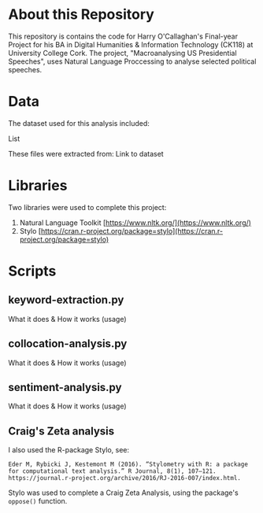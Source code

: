 # About this Repository

This repository is contains the code for Harry O'Callaghan's Final-year Project for his BA in Digital Humanities & Information Technology (CK118) at University College Cork. The project, "Macroanalysing US Presidential Speeches", uses Natural Language Proccessing to analyse selected political speeches.

# Data

The dataset used for this analysis included: 

List

These files were extracted from:
Link to dataset

# Libraries

Two libraries were used to complete this project: 

1. Natural Language Toolkit [https://www.nltk.org/](https://www.nltk.org/)
2. Stylo [https://cran.r-project.org/package=stylo](https://cran.r-project.org/package=stylo)

# Scripts

## keyword-extraction.py

What it does
&
How it works (usage)

## collocation-analysis.py

What it does
&
How it works (usage)

## sentiment-analysis.py

What it does
&
How it works (usage)

## Craig's Zeta analysis

I also used the R-package Stylo, see:

`Eder M, Rybicki J, Kestemont M (2016). “Stylometry with R: a package for computational text analysis.” R Journal, 8(1), 107–121. https://journal.r-project.org/archive/2016/RJ-2016-007/index.html.`

Stylo was used to complete a Craig Zeta Analysis, using the package's `oppose()` function.
